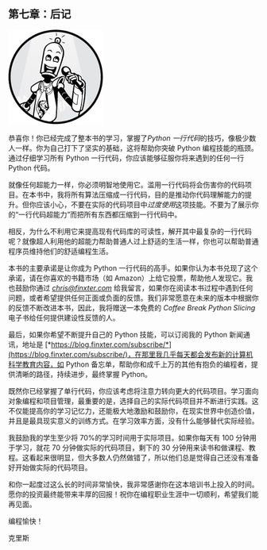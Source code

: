 ## 第七章：**后记**

![图片](img/comm-1.jpg)

恭喜你！你已经完成了整本书的学习，掌握了*Python 一行代码*的技巧，像极少数人一样。你为自己打下了坚实的基础，这将帮助你突破 Python 编程技能的瓶颈。通过仔细学习所有 Python 一行代码，你应该能够征服你将来遇到的任何一行 Python 代码。

就像任何超能力一样，你必须明智地使用它。滥用一行代码将会伤害你的代码项目。在本书中，我将所有算法压缩成一行代码，目的是推动你代码理解能力的提升。但你应该小心，不要在实际的代码项目中*过度使用*这项技能。不要为了展示你的“一行代码超能力”而把所有东西都压缩到一行代码中。

相反，为什么不利用它来提高现有代码库的可读性，解开其中最复杂的一行代码呢？就像超人利用他的超能力帮助普通人过上舒适的生活一样，你也可以帮助普通程序员维持他们的舒适编程生活。

本书的主要承诺是让你成为 Python 一行代码的高手。如果你认为本书兑现了这个承诺，请在你喜欢的书籍市场（如 Amazon）上给它投票，帮助他人发现它。我也鼓励你通过 *chris@finxter.com* 给我留言，如果你在阅读本书过程中遇到任何问题，或者希望提供任何正面或负面的反馈。我们非常愿意在未来的版本中根据你的反馈不断改进本书，因此，我将赠送一本免费的 *Coffee Break Python Slicing* 电子书给任何提供建设性反馈的人。

最后，如果你希望不断提升自己的 Python 技能，可以订阅我的 Python 新闻通讯，地址是 [*https://blog.finxter.com/subscribe/*](https://blog.finxter.com/subscribe/)，在那里我几乎每天都会发布新的计算机科学教育内容，如 Python 备忘单，帮助你和成千上万的其他有抱负的编程者，提供清晰的路径，持续进步，最终掌握 Python。

既然你已经掌握了单行代码，你应该考虑将注意力转向更大的代码项目。学习面向对象编程和项目管理，最重要的是，选择自己的实际代码项目并不断进行实践。这不仅能提高你的学习记忆力，还能极大地激励和鼓励你，在现实世界中创造价值，并且是最具现实意义的训练方式。在学习效率方面，没有什么能够替代实际经验。

我鼓励我的学生至少将 70%的学习时间用于实际项目。如果你每天有 100 分钟用于学习，就花 70 分钟做实际的代码项目，剩下的 30 分钟用来读书和做课程、教程。这看起来很明显，但大多数人仍然做错了，所以他们总是觉得自己还没有准备好开始做实际的代码项目。

和你一起度过这么长的时间非常愉快，我非常感谢你在这本培训书上投入的时间。愿你的投资最终能带来丰厚的回报！祝你在编程职业生涯中一切顺利，希望我们能再见面。

编程愉快！

克里斯
